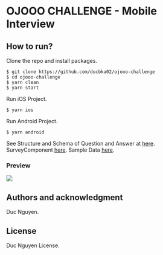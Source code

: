 # OJOOO CHALLENGE - Mobile Interview

## How to run?

Clone the repo and install packages.

```shell
$ git clone https://github.com/ducbka02/ojooo-challenge
$ cd ojooo-challenge
$ yarn clean
$ yarn start
```

Run iOS Project.

```shell
$ yarn ios
```

Run Android Project.

```shell
$ yarn android
```

See Structure and Schema of Question and Answer at [here](./src/stores/Query/types.d.ts). <br>
SurveyComponent [here](./src/components/app/SurveyComponent/index.tsx).
Sample Data [here](./src/services/data.ts).

<h3>Preview</h3>
<img src="./demo/demo.gif">

## Authors and acknowledgment

Duc Nguyen.

## License

Duc Nguyen License.

```

```

